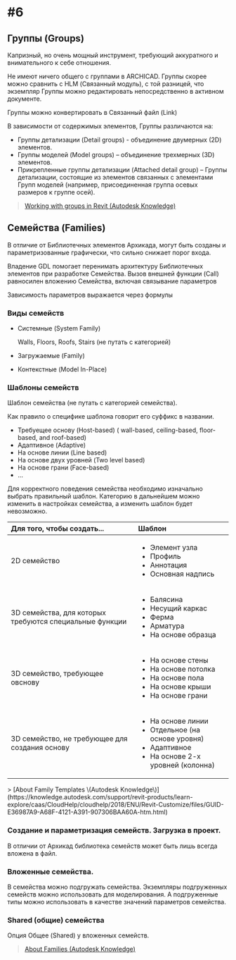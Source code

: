 # \#6

## Группы \(Groups\)

Капризный, но очень мощный инструмент, требующий аккуратного и внимательного к себе отношения.

Не имеют ничего общего с группами в ARCHICAD. Группы скорее можно сравнить с HLM \(Связанный модуль\), с той разницей, что экземпляр Группы можно редактировать непосредственно в активном документе.

Группы можно конвертировать в Связанный файл \(Link\)

В зависимости от содержимых элементов, Группы различаются на:

* Группы детализации \(Detail groups\) - объединение двумерных \(2D\) элементов.
* Группы моделей \(Model groups\) – объединение трехмерных \(3D\) элементов.
* Прикрепленные группы детализации \(Attached detail group\) – Группы детализации, состоящие из элементов связанных с элементами Групп моделей \(например, присоединенная группа осевых размеров к группе осей\).

> [Working with groups in Revit \(Autodesk Knowledge\)](https://knowledge.autodesk.com/support/revit-products/learn-explore/caas/sfdcarticles/sfdcarticles/Working-with-groups.html)

## Семейства \(Families\)

В отличие от Библиотечных элементов Архикада, могут быть созданы и параметризованные графически, что сильно снижает порог входа.

Владение GDL помогает перенимать архитектуру Библиотечных элементов при разработке Семейства. Вызов внешней функции \(Call\) равносилен вложению Семейства, включая связывание параметров

Зависимость параметров выражается через формулы

### Виды семейств

* Системные \(System Family\)

  Walls, Floors, Roofs, Stairs \(не путать с категорией\)

* Загружаемые \(Family\)
* Контекстные \(Model In-Place\)

### Шаблоны семейств

Шаблон семейства \(не путать с категорией семейства\).

Как правило о специфике шаблона говорит его суффикс в названии.

* Требуещее основу \(Host-based\) \( wall-based, ceiling-based, floor-based, and roof-based\)
* Адаптивное \(Adaptive\)
* На основе линии \(Line based\)
* На основе двух уровней \(Two level based\)
* На основе грани \(Face-based\)
* ...

Для корректного поведения семейства необходимо изначально выбрать правильный шаблон. Категорию в дальнейшем можно изменить в настройках семейства, а изменить шаблон будет невозможно.

<table>
  <thead>
    <tr>
      <th style="text-align:left">&#x414;&#x43B;&#x44F; &#x442;&#x43E;&#x433;&#x43E;, &#x447;&#x442;&#x43E;&#x431;&#x44B;
        &#x441;&#x43E;&#x437;&#x434;&#x430;&#x442;&#x44C;...</th>
      <th style="text-align:left">&#x428;&#x430;&#x431;&#x43B;&#x43E;&#x43D;</th>
    </tr>
  </thead>
  <tbody>
    <tr>
      <td style="text-align:left">2D &#x441;&#x435;&#x43C;&#x435;&#x439;&#x441;&#x442;&#x432;&#x43E;</td>
      <td
      style="text-align:left">
        <ul>
          <li>&#x42D;&#x43B;&#x435;&#x43C;&#x435;&#x43D;&#x442; &#x443;&#x437;&#x43B;&#x430;</li>
          <li>&#x41F;&#x440;&#x43E;&#x444;&#x438;&#x43B;&#x44C;</li>
          <li>&#x410;&#x43D;&#x43D;&#x43E;&#x442;&#x430;&#x446;&#x438;&#x44F;</li>
          <li>&#x41E;&#x441;&#x43D;&#x43E;&#x432;&#x43D;&#x430;&#x44F; &#x43D;&#x430;&#x434;&#x43F;&#x438;&#x441;&#x44C;</li>
        </ul>
        </td>
    </tr>
    <tr>
      <td style="text-align:left">3D &#x441;&#x435;&#x43C;&#x435;&#x439;&#x441;&#x442;&#x432;&#x430;, &#x434;&#x43B;&#x44F;
        &#x43A;&#x43E;&#x442;&#x43E;&#x440;&#x44B;&#x445; &#x442;&#x440;&#x435;&#x431;&#x443;&#x44E;&#x442;&#x441;&#x44F;
        &#x441;&#x43F;&#x435;&#x446;&#x438;&#x430;&#x43B;&#x44C;&#x43D;&#x44B;&#x435;
        &#x444;&#x443;&#x43D;&#x43A;&#x446;&#x438;&#x438;</td>
      <td style="text-align:left">
        <ul>
          <li>&#x411;&#x430;&#x43B;&#x44F;&#x441;&#x438;&#x43D;&#x430;</li>
          <li>&#x41D;&#x435;&#x441;&#x443;&#x449;&#x438;&#x439; &#x43A;&#x430;&#x440;&#x43A;&#x430;&#x441;</li>
          <li>&#x424;&#x435;&#x440;&#x43C;&#x430;</li>
          <li>&#x410;&#x440;&#x43C;&#x430;&#x442;&#x443;&#x440;&#x430;</li>
          <li>&#x41D;&#x430; &#x43E;&#x441;&#x43D;&#x43E;&#x432;&#x435; &#x43E;&#x431;&#x440;&#x430;&#x437;&#x446;&#x430;</li>
        </ul>
      </td>
    </tr>
    <tr>
      <td style="text-align:left">3D &#x441;&#x435;&#x43C;&#x435;&#x439;&#x441;&#x442;&#x432;&#x43E;, &#x442;&#x440;&#x435;&#x431;&#x443;&#x44E;&#x449;&#x435;&#x435;
        &#x43E;&#x432;&#x441;&#x43D;&#x43E;&#x432;&#x443;</td>
      <td style="text-align:left">
        <ul>
          <li>&#x41D;&#x430; &#x43E;&#x441;&#x43D;&#x43E;&#x432;&#x435; &#x441;&#x442;&#x435;&#x43D;&#x44B;</li>
          <li>&#x41D;&#x430; &#x43E;&#x441;&#x43D;&#x43E;&#x432;&#x435; &#x43F;&#x43E;&#x442;&#x43E;&#x43B;&#x43A;&#x430;</li>
          <li>&#x41D;&#x430; &#x43E;&#x441;&#x43D;&#x43E;&#x432;&#x435; &#x43F;&#x43E;&#x43B;&#x430;</li>
          <li>&#x41D;&#x430; &#x43E;&#x441;&#x43D;&#x43E;&#x432;&#x435; &#x43A;&#x440;&#x44B;&#x448;&#x438;</li>
          <li>&#x41D;&#x430; &#x43E;&#x441;&#x43D;&#x43E;&#x432;&#x435; &#x433;&#x440;&#x430;&#x43D;&#x438;</li>
        </ul>
      </td>
    </tr>
    <tr>
      <td style="text-align:left">3D &#x441;&#x435;&#x43C;&#x435;&#x439;&#x441;&#x442;&#x432;&#x43E;, &#x43D;&#x435;
        &#x442;&#x440;&#x435;&#x431;&#x443;&#x44E;&#x449;&#x435;&#x435; &#x434;&#x43B;&#x44F;
        &#x441;&#x43E;&#x437;&#x434;&#x430;&#x43D;&#x438;&#x44F; &#x43E;&#x441;&#x43D;&#x43E;&#x432;&#x443;</td>
      <td
      style="text-align:left">
        <ul>
          <li>&#x41D;&#x430; &#x43E;&#x441;&#x43D;&#x43E;&#x432;&#x435; &#x43B;&#x438;&#x43D;&#x438;&#x438;</li>
          <li>&#x41E;&#x442;&#x434;&#x435;&#x43B;&#x44C;&#x43D;&#x43E;&#x435; (&#x43D;&#x430;
            &#x43E;&#x441;&#x43D;&#x43E;&#x432;&#x435; &#x443;&#x440;&#x43E;&#x432;&#x43D;&#x44F;)</li>
          <li>&#x410;&#x434;&#x430;&#x43F;&#x442;&#x438;&#x432;&#x43D;&#x43E;&#x435;</li>
          <li>&#x41D;&#x430; &#x43E;&#x441;&#x43D;&#x43E;&#x432;&#x435; 2-&#x445; &#x443;&#x440;&#x43E;&#x432;&#x43D;&#x435;&#x439;
            (&#x43A;&#x43E;&#x43B;&#x43E;&#x43D;&#x43D;&#x430;)</li>
        </ul>
        </td>
    </tr>
  </tbody>
</table>> [About Family Templates \(Autodesk Knowledge\)](https://knowledge.autodesk.com/support/revit-products/learn-explore/caas/CloudHelp/cloudhelp/2018/ENU/Revit-Customize/files/GUID-E36987A9-A68F-4121-A391-907306BAA60A-htm.html)

### Создание и параметризация семейств. Загрузка в проект.

В отличии от Архикад библиотека семейств может быть лишь всегда вложена в файл.

### Вложенные семейства.

В семейства можно подгружать семейства. Экземпляры подгруженных семейств можно использовать для моделирования. А подгруженные типы можно использовать в качестве значений параметров семейства.

### Shared \(общие\) семейства

Опция Общее \(Shared\) у вложенных семейств.

> [About Families \(Autodesk Knowledge\)](https://knowledge.autodesk.com/support/revit-products/learn-explore/caas/CloudHelp/cloudhelp/2016/ENU/Revit-Model/files/GUID-6DDC1D52-E847-4835-8F9A-466531E5FD29-htm.html)

